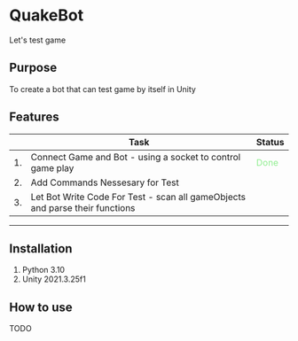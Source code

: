 # QuakeBot 
Let's test game
## Purpose
To create a bot that can test game by itself in Unity  


## Features
|     | Task                                                                         | Status |
|-----|------------------------------------------------------------------------------|--------|
| 1.  | Connect Game and Bot - using a socket to control game play                   | <span style="color:lightgreen;">Done</span>   |
| 2.  | Add Commands Nessesary for Test                                              |    |
| 3.  | Let Bot Write Code For Test - scan all gameObjects and parse their functions |    |




---------------- 



## Installation
1. Python 3.10
2. Unity 2021.3.25f1

## How to use
TODO